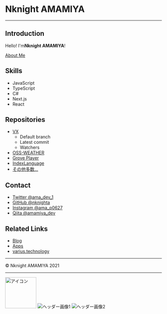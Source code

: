 
# Nknight AMAMIYA

---

## Introduction

Hello! I'm**Nknight AMAMIYA**!

[About Me](https://nknighta.me/whoareyou?im=amamiya)

## Skills

*   JavaScript
*   TypeScript
*   C#
*   Next.js
*   React

## Repositories

*   [VX](https://github.com/nknighta/vx)
    *   Default branch
    *   Latest commit
    *   Watchers
*   [OSS-WEATHER](https://github.github.io/oss-map-weather/)
*   [Grove Player](https://github.com/nknighta/grove-player)
*   [IndexLanguage](https://github.com/nknighta/IndexLanguage)
*   [その他多数…](https://nknighta.me/repos)

## Contact

*   [Twitter @ama\_dev\_1](https://nknighta.me/x)
*   [GitHub @nknighta](https://nknighta.me/g)
*   [Instagram @ama\_p0627](https://nknighta.me/i)
*   [Qiita @amamiya\_dev](https://nknighta.me/q)

## Related Links

*   [Blog](https://nknighta.me/blog)
*   [Apps](https://nknighta.me/apps)
*   [varius.technology](https://varius.technology/)

---

© Nknight AMAMIYA 2021

---

<img src="https://images.microcms-assets.io/assets/a2939c8d25434ae5a1f853f2dc239a0f/b625a5435e8d4d18ab6c0b5499405b30/icon.jpeg?w=170&h=170&q=50&fm=webp" alt="アイコン" width="100"/>

<img src="https://images.microcms-assets.io/assets/a2939c8d25434ae5a1f853f2dc239a0f/b52fcd2616084cd6b453d512e8591d7a/header.png?fm=webp&w=500&h=300&q=90" alt="ヘッダー画像1" description="ページヘッダー"/>

<img src="https://images.microcms-assets.io/assets/a2939c8d25434ae5a1f853f2dc239a0f/31d6d24b062c4eb494a6567795f84e3e/home.png?fm=webp&w=500&h=300&q=90" alt="ヘッダー画像2" description="ホーム画面"/>